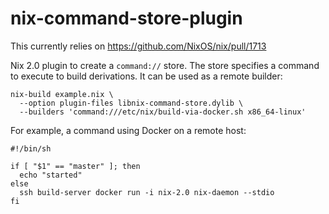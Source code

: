 # nix-command-store-plugin

This currently relies on https://github.com/NixOS/nix/pull/1713

Nix 2.0 plugin to create a `command://` store. The store specifies a command to
execute to build derivations. It can be used as a remote builder:

    nix-build example.nix \
      --option plugin-files libnix-command-store.dylib \
      --builders 'command:///etc/nix/build-via-docker.sh x86_64-linux'

For example, a command using Docker on a remote host:

    #!/bin/sh
    
    if [ "$1" == "master" ]; then
      echo "started"
    else
      ssh build-server docker run -i nix-2.0 nix-daemon --stdio
    fi
